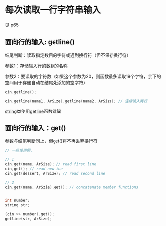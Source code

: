 # 每次读取一行字符串输入

见 p65

## 面向行的输入: getline()

结尾判断：读取指定数目的字符或遇到换行符（但不保存换行符）

参数1：存储输入行的数组的名称

参数2：要读取的字符数（如果这个参数为20，则函数最多读取19个字符，余下的空间用于存储自动在结尾处添加的空字符）

```cpp
cin.getline();

cin.getline(name1, ArSize).getline(name2, ArSize); // 连续读入两行
```

[string类使用getline函数详解](https://blog.csdn.net/weixin_45798993/article/details/125701055)

## 面向行的输入：get()

参数与结尾判断同上，但get()将不再丢弃换行符

```cpp
// 一些使用例、

// 1
cin.get(name, ArSize); // read first line
cin,get(); // read newline
cin.get(dessert, ArSize); // read second line

// 2
cin.get(name, ArSzie).get(); // concatenate member functions
```

```cpp

int number;
string str;

(cin >> number).get();
getline(str, ArSize);
```